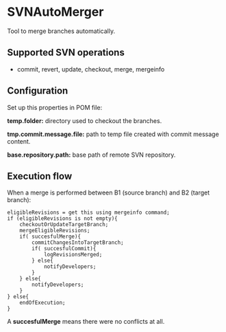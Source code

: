 # SVNAutoMerger

Tool to merge branches automatically.

## Supported SVN operations

- commit, revert, update, checkout, merge, mergeinfo

## Configuration

Set up this properties in POM file:

**temp.folder:** directory used to checkout the branches.

**tmp.commit.message.file:** path to temp file created with commit message content.

**base.repository.path:** base path of remote SVN repository.

## Execution flow

When a merge is performed between B1 (source branch) and B2 (target branch):

```
eligibleRevisions = get this using mergeinfo command;
if (eligibleRevisions is not empty){
    checkoutOrUpdateTargetBranch;
    mergeEligibleRevisions;
    if( succesfulMerge){
        commitChangesIntoTargetBranch;
        if( succesfulCommit){
            logRevisionsMerged;
        } else{
            notifyDevelopers;
        }
    } else{
        notifyDevelopers;
    }
} else{
    endOfExecution;
}
```

A **succesfulMerge** means there were no conflicts at all.
